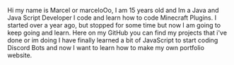 Hi my name is Marcel or marceloOo, I am 15 years old and Im a Java and Java Script Developer I code and learn how to code Minecraft Plugins.
I started over a year ago, but stopped for some time but now I am going to keep going and learn.
Here on my GitHub you can find my projects that i've done or im doing
I have finally learned a bit of JavaScript to start coding Discord Bots and now I want to learn how to make my own portfolio website.

